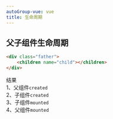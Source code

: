 ```yaml
---
autoGroup-vue: vue
title: 生命周期
---
```

 
<Meta/>  
 
## 父子组件生命周期
```html
<div class="father">
    <children name="child"></children>
</div>
```
结果  
1、父组件`created`  
2、子组件`created`  
3、子组件`mounted`  
4、父组件`mounted`